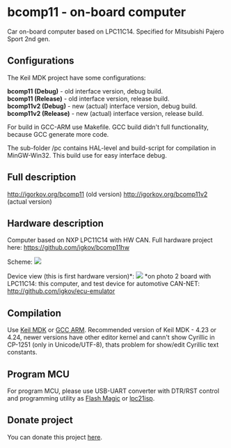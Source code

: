 # bcomp11 - on-board computer

Car on-board computer based on LPC11C14. Specified for Mitsubishi Pajero Sport 2nd gen.

Configurations
-----------------------------------------

The Keil MDK project have some configurations:

<b>bcomp11 (Debug)</b> - old interface version, debug build.<br>
<b>bcomp11 (Release)</b> - old interface version, release build.<br>
<b>bcomp11v2 (Debug)</b> - new (actual) interface version, debug build.<br>
<b>bcomp11v2 (Release)</b> - new (actual) interface version, release build.<br>

For build in GCC-ARM use Makefile. GCC build didn't full functionality, because GCC generate more code. 

The sub-folder /pc contains HAL-level and build-script for compilation in MinGW-Win32. This build use for easy interface debug.

Full description
-----------------------------------------

http://igorkov.org/bcomp11 (old version)
http://igorkov.org/bcomp11v2 (actual version)

Hardware description 
-----------------------------------------

Computer based on NXP LPC11C14 with HW CAN. Full hardware project here: https://github.com/igkov/bcomp11hw

Scheme:
<img src="http://igorkov.org/images/bcomp11v2-scheme.png">

Device view (this is first hardware version)*:
<img src="http://igorkov.org/images/bcomp11-tests.jpg">
*on photo 2 board with LPC11C14: this computer, and test device for automotive CAN-NET: http://github.com/igkov/ecu-emulator

Compilation
---------

Use <a href="http://www.keil.com">Keil MDK</a> or <a href="https://developer.arm.com/open-source/gnu-toolchain/gnu-rm/downloads">GCC ARM</a>. Recommended version of Keil MDK - 4.23 or 4.24, newer versions have other editor kernel and cann't show Cyrillic in CP-1251 (only in Unicode/UTF-8), thats problem for show/edit Cyrillic text constants.

Program MCU
---------

For program MCU, please use USB-UART converter with DTR/RST control and programming utility as <a href="http://www.flashmagictool.com/">Flash Magic</a> or <a href="https://sourceforge.net/projects/lpc21isp/">lpc21isp</a>.

Donate project
---------

You can donate this project <a href="https://www.paypal.me/kovalenkoi">here</a>.

